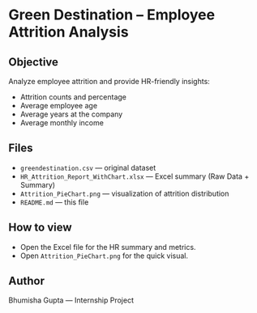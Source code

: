 # Green Destination – Employee Attrition Analysis

## Objective
Analyze employee attrition and provide HR-friendly insights:
- Attrition counts and percentage  
- Average employee age  
- Average years at the company  
- Average monthly income  

## Files
- `greendestination.csv` — original dataset  
- `HR_Attrition_Report_WithChart.xlsx` — Excel summary (Raw Data + Summary)  
- `Attrition_PieChart.png` — visualization of attrition distribution  
- `README.md` — this file

## How to view
- Open the Excel file for the HR summary and metrics.  
- Open `Attrition_PieChart.png` for the quick visual.

## Author
Bhumisha Gupta — Internship Project
